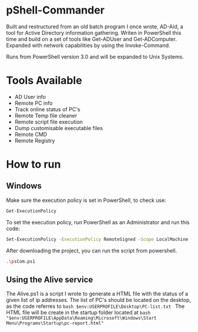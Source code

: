  # pShell-Commander                

Built and restructured from an old batch program I once wrote, AD-Aid, a tool for Active Directory information gathering. Writen in PowerShell this time and build on a set of tools like Get-ADUser and Get-ADComputer.
Expanded with network capabilities by using the Invoke-Command.

Runs from PowerShell version 3.0  and will be expanded to Unix Systems.

# Tools Available

- AD User info
- Remote PC info
- Track online status of PC's
- Remote Temp file cleaner
- Remote script file execution
- Dump customisable executable files
- Remote CMD
- Remote Registry

# How to run

## Windows

Make sure the execution policy is set in PowerShell, to check use:

```bash
Get-ExecutionPolicy
```

To set the execution policy, run PowerShell as an Administrator and run this code:

```bash
Set-ExecutionPolicy -ExecutionPolicy RemoteSigned -Scope LocalMachine -Force
```

After downloading the project, you can run the script from powershell.

```bash
.\psCom.ps1
```

## Using the Alive service

The Alive.ps1 is a script I wrote to generate a HTML file with the status of a given list of ip addresses. The list of PC's should be located on the desktop, as the code referres to ```bash $env:USERPROFILE\Desktop\PC-list.txt ```
The HTML file will be create in the startup folder located at ```bash "$env:USERPROFILE\AppData\Roaming\Microsoft\Windows\Start Menu\Programs\Startup\pc-report.html" ```

